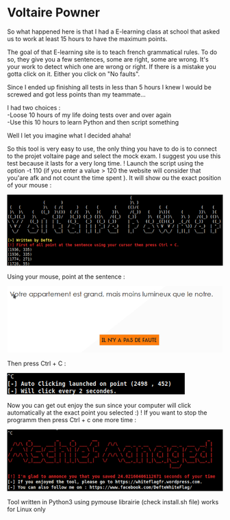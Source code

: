 # Voltaire Powner

So what happened here is that I had a E-learning class at school that asked us to work at least 15 hours to have the maximum points.

The goal of that E-learning site is to teach french grammatical rules. To do so, they give you a few sentences, some are right, some are wrong. It's your work to detect which one are wrong or right. If there is a mistake you gotta click on it. Either you click on "No faults".

Since I ended up finishing all tests in less than 5 hours I knew I would be screwed and got less points than my teammate...

I had two choices : <br>
-Loose 10 hours of my life doing tests over and over again <br>
-Use this 10 hours to learn Python and then script something 

Well I let you imagine what I decided ahaha!

So this tool is very easy to use, the only thing you have to do is to connect to the projet voltaire page and select the mock exam.
I suggest you use this test because it lasts for a very long time.
!
Launch the script using the option -t 110 (if you enter a value > 120 the website will consider that you'are afk and not count the time spent ). It will show ou the exact position of your mouse :

<img src="https://github.com/Dfte/ProjetVoltaire/blob/master/position.png"></img>

Using your mouse, point at the sentence :

<img src="https://github.com/Dfte/ProjetVoltaire/blob/master/point.png"></img>

Then press Ctrl + C :

<img src="https://github.com/Dfte/ProjetVoltaire/blob/master/firstctrlc.png"></img>

Now you can get out enjoy the sun since your computer will click automatically at the exact point you selected :) !
If you want to stop the programm then press Ctrl + c one more time :

<img src="https://github.com/Dfte/ProjetVoltaire/blob/master/leave.png"></img>

Tool written in Python3 using pymouse librairie (check install.sh file) works for Linux only
